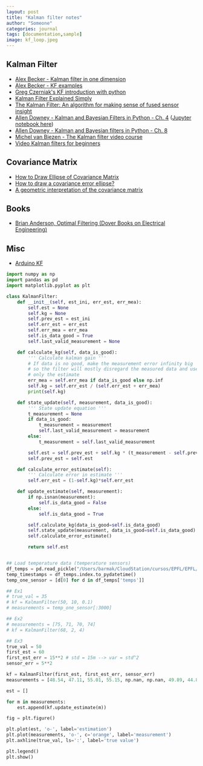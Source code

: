 ```yaml
---
layout: post
title: "Kalman filter notes"
author: "Someone"
categories: journal
tags: [documentation,sample]
image: kf_loop.jpeg
---
```


## Kalman Filter
* [Alex Becker - Kalman filter in one dimension](https://www.kalmanfilter.net/kalman1d.html)
* [Alex Becker - KF examples](https://www.kalmanfilter.net/multiExamples.html)
* [Greg Czerniak's KF introduction with python](http://greg.czerniak.info/guides/kalman1/)
* [Kalman Filter Explained Simply](https://thekalmanfilter.com/kalman-filter-explained-simply/)
* [The Kalman Filter: An algorithm for making sense of fused sensor insight](https://towardsdatascience.com/kalman-filter-an-algorithm-for-making-sense-from-the-insights-of-various-sensors-fused-together-ddf67597f35e)
* [Allen Downey - Kalman and Bayesian Filters in Python - Ch. 4](https://github.com/rlabbe/Kalman-and-Bayesian-Filters-in-Python) ([Jupyter notebook here](https://nbviewer.org/github/rlabbe/Kalman-and-Bayesian-Filters-in-Python/blob/master/04-One-Dimensional-Kalman-Filters.ipynb))
* [Allen Downey - Kalman and Bayesian filters in Python - Ch. 8](https://github.com/rlabbe/Kalman-and-Bayesian-Filters-in-Python/blob/master/08-Designing-Kalman-Filters.ipynb)
* [Michel van Biezen - The Kalman filter video course](https://www.youtube.com/watch?v=CaCcOwJPytQ)
* [Video Kalman filters for beginners](https://www.youtube.com/watch?v=bm3cwEP2nUo)

## Covariance Matrix
* [How to Draw Ellipse of Covariance Matrix](https://cookierobotics.com/007/)
* [How to draw a covariance error ellipse?](https://www.visiondummy.com/2014/04/draw-error-ellipse-representing-covariance-matrix/)
* [A geometric interpretation of the covariance matrix](https://www.visiondummy.com/2014/04/geometric-interpretation-covariance-matrix/)

## Books
* [Brian Anderson, Optimal Filtering (Dover Books on Electrical Engineering)](https://www.amazon.com/Optimal-Filtering-Dover-Books-Engineering/dp/0486439380)

## Misc
* [Arduino KF](https://thecustomizewindows.com/2019/03/kalman-filter-to-stabilize-sensor-readings/)

```python
import numpy as np
import pandas as pd
import matplotlib.pyplot as plt

class KalmanFilter:
    def __init__(self, est_ini, err_est, err_mea):
        self.est = None
        self.kg = None
        self.prev_est = est_ini
        self.err_est = err_est
        self.err_mea = err_mea
        self.is_data_good = True
        self.last_valid_measurement = None

    def calculate_kg(self, data_is_good):
        ''' Calculate kalman gain '''
        # If data is no good, make the measurement error infinity big
        # so the filter will mostly disregard the measured data and use
        # only the estimate
        err_mea = self.err_mea if data_is_good else np.inf
        self.kg = self.err_est / (self.err_est + err_mea)
        print(self.kg)

    def state_update(self, measurement, data_is_good):
        ''' State update equation '''
        t_measurement = None
        if data_is_good:
            t_measurement = measurement
            self.last_valid_measurement = measurement
        else:
            t_measurement = self.last_valid_measurement

        self.est = self.prev_est + self.kg * (t_measurement - self.prev_est)
        self.prev_est = self.est

    def calculate_error_estimate(self):
        ''' Calculate error in estimate '''
        self.err_est = (1-self.kg)*self.err_est

    def update_estimate(self, measurement):
        if np.isnan(measurement):
            self.is_data_good = False
        else:
            self.is_data_good = True

        self.calculate_kg(data_is_good=self.is_data_good)
        self.state_update(measurement, data_is_good=self.is_data_good)
        self.calculate_error_estimate()

        return self.est


## Load temperature data (temperature sensors)
df_temps = pd.read_pickle("/Users/barmak/CloudStation/cursos/EPFL/EPFL/hiveopolis/publications/2021/1_brood_pcb/codes/1c_temperature_sensors_df.pkl")
temp_timestamps = df_temps.index.to_pydatetime()
temp_one_sensor = [d[0] for d in df_temps['temps']]

## Ex1
# true_val = 35
# kf = KalmanFilter(50, 10, 0.1)
# measurements = temp_one_sensor[:3000]

## Ex2
# measurements = [75, 71, 70, 74]
# kf = KalmanFilter(68, 2, 4)

## Ex3
true_val = 50
first_est = 60
first_est_err = 15**2 # std = 15m --> var = std^2
sensor_err = 5**2

kf = KalmanFilter(first_est, first_est_err, sensor_err)
measurements = [48.54, 47.11, 55.01, 55.15, np.nan, np.nan, 49.89, 44.85, 46.72, 50.05, 51.27, 49.95, 50.2, 52.4]

est = []

for m in measurements:
    est.append(kf.update_estimate(m))

fig = plt.figure()

plt.plot(est, 'o-', label='estimation')
plt.plot(measurements, 'o-', c='orange', label='measurement')
plt.axhline(true_val, ls=':', label='true value')

plt.legend()
plt.show()
```
